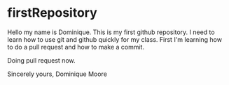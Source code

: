# firstRepository

Hello my name is Dominique. This is my first github repository.
I need to learn how to use git and github quickly for my class.
First I'm learning how to do a pull request and how to make a
commit.

Doing pull request now.

Sincerely yours,
Dominique Moore
